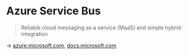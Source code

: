 # Azure Service Bus

> Reliable cloud messaging as a service (MaaS) and simple hybrid integration

→ [azure.microsoft.com](https://azure.microsoft.com/en-us/services/service-bus/), [docs.microsoft.com](https://docs.microsoft.com/en-us/azure/service-bus-messaging/)
